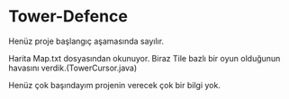 # Tower-Defence

Henüz proje başlangıç aşamasında sayılır.

Harita Map.txt dosyasından okunuyor.
Biraz Tile bazlı bir oyun olduğunun havasını verdik.(TowerCursor.java)

Henüz çok başındayım projenin verecek çok bir bilgi yok.
